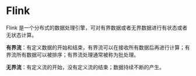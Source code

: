 # Flink

Flink 是一个分布式的数据处理引擎，可对有界数据或者无界数据进行有状态或者无状态计算。

**有界流**：有定义数据的开始和结束，有界流可以在接收所有数据后再进行计算；有界流所有数据可以被排序；有界流处理通常被称为批处理。

**无界流**：有定义流的开始，没有定义流的结束；数据持续不断的产生。



